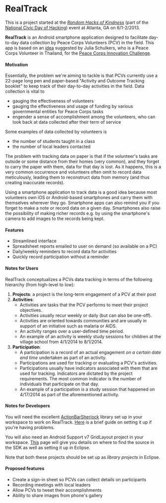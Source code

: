 RealTrack
=========

This is a project started at the [*Random Hacks of Kindness*](http://www.rhok.org/event/atlanta-ga-usa-1) (part of the [National Civic Day of Hacking](http://hackforchange.org/)) event at Atlanta, GA on 6/1-2/2013.

**RealTrack** is an Android smartphone application designed to facilitate day-to-day data collection by Peace Corps Volunteers (PCV) in the field. This app is based on an [idea](http://www.rhok.org/problems/realtrack-app) suggested by Julia Schulkers, who is a Peace Corps Volunteer in Thailand, for the [Peace Corps Innovation Challenge](innovationchallenge.peacecorps.gov).


#### Motivation
Essentially, the problem we're aiming to tackle is that PCVs currently use a 22-page long pen and paper-based "Activity and Outcome Tracking booklet" to keep track of their day-to-day activities in the field. Data collection is vital to

* gauging the effectiveness of volunteers
* gauging the effectiveness and usage of funding by various governmental entities for Peace Corps tasks
* engender a sense of accomplishment among the volunteers, who can look back at data collected after their term of service

Some examples of data collected by volunteers is

* the number of students taught in a class
* the number of local leaders contacted

The problem with tracking data on paper is that if the volunteer's tasks are outside or some distance from their homes (very common), and they forget to carry the paper with them, data for that day is lost. As it happens, this is a very common occurrence and volunteers often omit to record data meticulously, leading them to reconstruct data from memory (and thus creating inaccurate records).

Using a smartphone application to track data is a good idea because most volunteers own iOS or Android-based smartphones and carry them with themselves wherever they go. Smartphone apps can also remind you if you forget to make a note or record data on a given day. Smartphones also raise the possibility of making richer records e.g. by using the smartphone's camera to add images to the records being kept.

#### Features

* Streamlined interface
* Spreadsheet reports emailed to user on demand (so available on a PC)
* Daily/weekly reminders to record data for activities
* Quickly record participation without a reminder

#### Notes for Users
RealTrack conceptualizes a PCVs data tracking in terms of the following hierarchy (from high-level to low):

1. **Projects**: a project is the long-term engagement of a PCV at their post
2. **Activities**:
    * Activities are tasks that the PCV performs to meet their project objectives.
    * Activities usually recur weekly or daily (but can also be one-off).
    * Activities are oriented towards communities and are usually in support of an initiative such as malaria or AIDS.
    * An activity ranges over a user-defined time period.
    * An example of an activity is weekly study sessions for children at the village school from 4/1/2014 to 8/1/2014.
3. **Participation**:
    * A participation is a record of an actual engagement *on a certain date and time* undertaken as part of an activity.
    * Participations are used for tracking or evaluating a PCV's activities.
    * Participations usually have indicators associated with them that are used for tracking.  Indicators are dictated by the project requirements. The most common indicator is the number of individuals that participate on that day.
    *  An example of a participation is a study session that happened on 4/17/2014 as part of the aforementioned activity.

#### Notes for Developers
You will need the excellent [ActionBarSherlock](http://actionbarsherlock.com/download.html) library set up in your workspace to work on RealTrack. [Here](http://stackoverflow.com/a/15244538/611888) is a brief guide on setting it up if you're having problems.

You will also need an Android Support v7 GridLayout project in your workspace. [This](http://developer.android.com/tools/support-library/features.html#v7-gridlayout) page will give you details on where to find the source in the SDK as well as setting it up in Eclipse.

Note that both these projects should be set up as *library projects* in Eclipse.

#### Proposed features

* Create a sign-in sheet so PCVs can collect details on participants
* Recording meetings with local leaders
* Allow PCVs to tweet their accomplishments
* Ability to share images from phone's gallery
